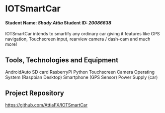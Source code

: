 # IOTSmartCar
#### Student Name: *Shady Attia*   Student ID: *20086638*

IOTSmartCar intends to smartify any ordinary car giving it features like GPS navigation, Touchscreen input, rearview camera / dash-cam and much more!

## Tools, Technologies and Equipment

AndroidAuto
SD card
RasberryPi
Python
Touchscreen
Camera
Operating System (Raspbian Desktop)
Smartphone (GPS Sensor)
Power Supply (car)

## Project Repository
https://github.com/AttiaFX/IOTSmartCar


